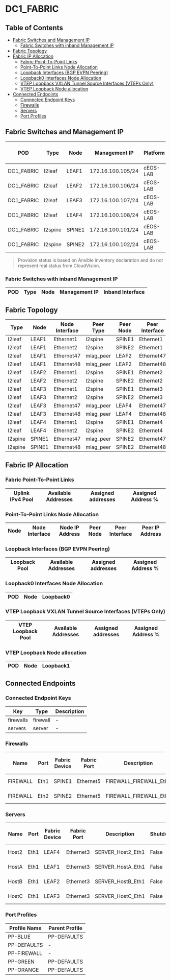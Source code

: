 # DC1_FABRIC

## Table of Contents

- [Fabric Switches and Management IP](#fabric-switches-and-management-ip)
  - [Fabric Switches with inband Management IP](#fabric-switches-with-inband-management-ip)
- [Fabric Topology](#fabric-topology)
- [Fabric IP Allocation](#fabric-ip-allocation)
  - [Fabric Point-To-Point Links](#fabric-point-to-point-links)
  - [Point-To-Point Links Node Allocation](#point-to-point-links-node-allocation)
  - [Loopback Interfaces (BGP EVPN Peering)](#loopback-interfaces-bgp-evpn-peering)
  - [Loopback0 Interfaces Node Allocation](#loopback0-interfaces-node-allocation)
  - [VTEP Loopback VXLAN Tunnel Source Interfaces (VTEPs Only)](#vtep-loopback-vxlan-tunnel-source-interfaces-vteps-only)
  - [VTEP Loopback Node allocation](#vtep-loopback-node-allocation)
- [Connected Endpoints](#connected-endpoints)
  - [Connected Endpoint Keys](#connected-endpoint-keys)
  - [Firewalls](#firewalls)
  - [Servers](#servers)
  - [Port Profiles](#port-profiles)

## Fabric Switches and Management IP

| POD | Type | Node | Management IP | Platform | Provisioned in CloudVision | Serial Number |
| --- | ---- | ---- | ------------- | -------- | -------------------------- | ------------- |
| DC1_FABRIC | l2leaf | LEAF1 | 172.16.100.105/24 | cEOS-LAB | Provisioned | - |
| DC1_FABRIC | l2leaf | LEAF2 | 172.16.100.106/24 | cEOS-LAB | Provisioned | - |
| DC1_FABRIC | l2leaf | LEAF3 | 172.16.100.107/24 | cEOS-LAB | Provisioned | - |
| DC1_FABRIC | l2leaf | LEAF4 | 172.16.100.108/24 | cEOS-LAB | Provisioned | - |
| DC1_FABRIC | l2spine | SPINE1 | 172.16.100.101/24 | cEOS-LAB | Provisioned | - |
| DC1_FABRIC | l2spine | SPINE2 | 172.16.100.102/24 | cEOS-LAB | Provisioned | - |

> Provision status is based on Ansible inventory declaration and do not represent real status from CloudVision.

### Fabric Switches with inband Management IP

| POD | Type | Node | Management IP | Inband Interface |
| --- | ---- | ---- | ------------- | ---------------- |

## Fabric Topology

| Type | Node | Node Interface | Peer Type | Peer Node | Peer Interface |
| ---- | ---- | -------------- | --------- | ----------| -------------- |
| l2leaf | LEAF1 | Ethernet1 | l2spine | SPINE1 | Ethernet1 |
| l2leaf | LEAF1 | Ethernet2 | l2spine | SPINE2 | Ethernet1 |
| l2leaf | LEAF1 | Ethernet47 | mlag_peer | LEAF2 | Ethernet47 |
| l2leaf | LEAF1 | Ethernet48 | mlag_peer | LEAF2 | Ethernet48 |
| l2leaf | LEAF2 | Ethernet1 | l2spine | SPINE1 | Ethernet2 |
| l2leaf | LEAF2 | Ethernet2 | l2spine | SPINE2 | Ethernet2 |
| l2leaf | LEAF3 | Ethernet1 | l2spine | SPINE1 | Ethernet3 |
| l2leaf | LEAF3 | Ethernet2 | l2spine | SPINE2 | Ethernet3 |
| l2leaf | LEAF3 | Ethernet47 | mlag_peer | LEAF4 | Ethernet47 |
| l2leaf | LEAF3 | Ethernet48 | mlag_peer | LEAF4 | Ethernet48 |
| l2leaf | LEAF4 | Ethernet1 | l2spine | SPINE1 | Ethernet4 |
| l2leaf | LEAF4 | Ethernet2 | l2spine | SPINE2 | Ethernet4 |
| l2spine | SPINE1 | Ethernet47 | mlag_peer | SPINE2 | Ethernet47 |
| l2spine | SPINE1 | Ethernet48 | mlag_peer | SPINE2 | Ethernet48 |

## Fabric IP Allocation

### Fabric Point-To-Point Links

| Uplink IPv4 Pool | Available Addresses | Assigned addresses | Assigned Address % |
| ---------------- | ------------------- | ------------------ | ------------------ |

### Point-To-Point Links Node Allocation

| Node | Node Interface | Node IP Address | Peer Node | Peer Interface | Peer IP Address |
| ---- | -------------- | --------------- | --------- | -------------- | --------------- |

### Loopback Interfaces (BGP EVPN Peering)

| Loopback Pool | Available Addresses | Assigned addresses | Assigned Address % |
| ------------- | ------------------- | ------------------ | ------------------ |

### Loopback0 Interfaces Node Allocation

| POD | Node | Loopback0 |
| --- | ---- | --------- |

### VTEP Loopback VXLAN Tunnel Source Interfaces (VTEPs Only)

| VTEP Loopback Pool | Available Addresses | Assigned addresses | Assigned Address % |
| ------------------ | ------------------- | ------------------ | ------------------ |

### VTEP Loopback Node allocation

| POD | Node | Loopback1 |
| --- | ---- | --------- |

## Connected Endpoints

### Connected Endpoint Keys

| Key | Type | Description |
| --- | ---- | ----------- |
| firewalls | firewall | - |
| servers | server | - |

### Firewalls

| Name | Port | Fabric Device | Fabric Port | Description | Shutdown | Mode | Access VLAN | Trunk Allowed VLANs | Profile |
| ---- | ---- | ------------- | ------------| ----------- | -------- | ---- | ----------- | ------------------- | ------- |
| FIREWALL | Eth1 | SPINE1 | Ethernet5 | FIREWALL_FIREWALL_Eth1 | False | trunk | - | 10,20,30 | PP-FIREWALL |
| FIREWALL | Eth2 | SPINE2 | Ethernet5 | FIREWALL_FIREWALL_Eth2 | False | trunk | - | 10,20,30 | PP-FIREWALL |

### Servers

| Name | Port | Fabric Device | Fabric Port | Description | Shutdown | Mode | Access VLAN | Trunk Allowed VLANs | Profile |
| ---- | ---- | ------------- | ------------| ----------- | -------- | ---- | ----------- | ------------------- | ------- |
| Host2 | Eth1 | LEAF4 | Ethernet3 | SERVER_Host2_Eth1 | False | access | 30 | - | PP-ORANGE |
| HostA | Eth1 | LEAF1 | Ethernet3 | SERVER_HostA_Eth1 | False | access | 10 | - | PP-BLUE |
| HostB | Eth1 | LEAF2 | Ethernet3 | SERVER_HostB_Eth1 | False | access | 20 | - | PP-GREEN |
| HostC | Eth1 | LEAF3 | Ethernet3 | SERVER_HostC_Eth1 | False | access | 10 | - | PP-BLUE |

### Port Profiles

| Profile Name | Parent Profile |
| ------------ | -------------- |
| PP-BLUE | PP-DEFAULTS |
| PP-DEFAULTS | - |
| PP-FIREWALL | - |
| PP-GREEN | PP-DEFAULTS |
| PP-ORANGE | PP-DEFAULTS |
